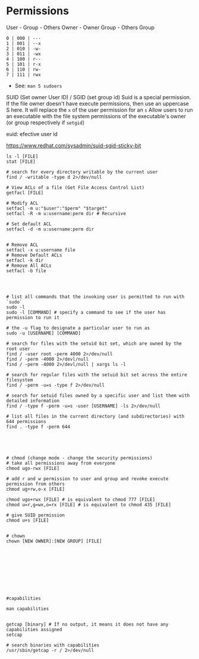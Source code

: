 # Permissions

User - Group - Others
Owner - Owner Group - Others Group

```
0 | 000 | ---
1 | 001 | --x
2 | 010 | -w-
3 | 011 | -wx
4 | 100 | r--
5 | 101 | r-x
6 | 110 | rw-
7 | 111 | rwx
```



- See: `man 5 sudoers`




SUID (Set owner User ID) / SGID (set group id)
Suid is a special permission.
If the file owner doesn't have execute permissions, then use an uppercase S here.
It will replace the `x` of the user permission for an `s`
Allow users to run an executable with the file system permissions of the executable's owner (or group respectively if `setgid`)


euid: efective user id

https://www.redhat.com/sysadmin/suid-sgid-sticky-bit









```
ls -l [FILE]
stat [FILE]

# search for every directory writable by the current user
find / -writable -type d 2>/dev/null

# View ACLs of a file (Get File Access Control List)
getfacl [FILE]

# Modify ACL
setfacl -m u:"$user":"$perm" "$target"
setfacl -R -m u:username:perm dir # Recursive

# Set default ACL
setfacl -d -m u:username:perm dir


# Remove ACL
setfacl -x u:username file
# Remove Default ACLs
setfacl -k dir
# Remove All ACLs
setfacl -b file




# list all commands that the invoking user is permitted to run with `sudo`
sudo -l
sudo -l [COMMAND] # specify a command to see if the user has permission to run it

# the -u flag to designate a particular user to run as
sudo -u [USERNAME] [COMMAND]

# search for files with the setuid bit set, which are owned by the root user
find / -user root -perm 4000 2>/dev/null
find / -perm -4000 2>/devl/null
find / -perm -4000 2>/devl/null | xargs ls -l

# search for regular files with the setuid bit set across the entire filesystem
find / -perm -u=s -type f 2>/dev/null

# search for setuid files owned by a specific user and list them with detailed information
find / -type f -perm -u=s -user [USERNAME] -ls 2>/dev/null

# list all files in the current directory (and subdirectories) with 644 permissions
find . -type f -perm 644





# chmod (change mode - change the security permissions)
# take all permissions away from everyone
chmod ugo-rwx [FILE]

# add r and w permission to user and group and revoke execute permission from others
chmod ug+rw,o-x [FILE]

chmod ugo+rwx [FILE] # is equivalent to chmod 777 [FILE]
chmod u=r,g=wx,o=rx [FILE] # is equivalent to chmod 435 [FILE]

# give SUID permission
chmod u+s [FILE]


# chown
chown [NEW OWNER]:[NEW GROUP] [FILE]










#capabilities

man capabilities


getcap [binary] # If no output, it means it does not have any capabilities assigned
setcap

# search binaries with capabilities
/usr/sbin/getcap -r / 2>/dev/null

```
